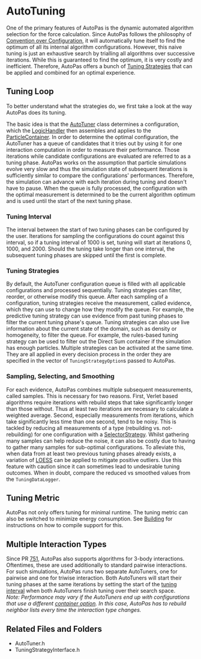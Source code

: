 # AutoTuning

One of the primary features of AutoPas is the dynamic automated algorithm selection for the force calculation.
Since AutoPas follows the philosophy of [Convention over Configuration](https://en.wikipedia.org/wiki/Convention_over_configuration), it will automatically tune itself to find the optimum of all its internal algorithm configurations.
However, this naive tuning is just an exhaustive search by trialling all algorithms over successive iterations.
While this is guaranteed to find the optimum, it is very costly and inefficient.
Therefore, AutoPas offers a bunch of [Tuning Strategies](https://github.com/AutoPas/AutoPas/blob/master/src/autopas/options/TuningStrategyOption.h) that can be applied and combined for an optimal experience.

## Tuning Loop
To better understand what the strategies do, we first take a look at the way AutoPas does its tuning.

The basic idea is that the [AutoTuner](https://github.com/AutoPas/AutoPas/blob/master/src/autopas/tuning/AutoTuner.h) class determines a configuration, which the [LogicHandler](https://github.com/AutoPas/AutoPas/blob/master/src/autopas/LogicHandler.h) then assembles and applies to the [ParticleContainer](https://github.com/AutoPas/AutoPas/blob/master/src/autopas/containers/ParticleContainerInterface.h).
In order to determine the optimal configuration, the AutoTuner has a queue of candidates that it tries out by using it for one interaction computation in order to measure their performance.
Those iterations while candidate configurations are evaluated are referred to as a tuning phase.
AutoPas works on the assumption that particle simulations evolve very slow and thus the simulation state of subsequent iterations is sufficiently similar to compare the configurations' performances.
Therefore, the simulation can advance with each iteration during tuning and doesn't have to pause.
When the queue is fully processed, the configuration with the optimal measurement is determined to be the current algorithm optimum and is used until the start of the next tuning phase.

### Tuning Interval
The interval between the start of two tuning phases can be configured by the user.
Iterations for sampling the configurations do count against this interval, so if a tuning interval of 1000 is set, tuning will start at iterations 0, 1000, and 2000.
Should the tuning take longer than one interval, the subsequent tuning phases are skipped until the first is complete.

### Tuning Strategies
By default, the AutoTuner configuration queue is filled with all applicable configurations and processed sequentially.
Tuning strategies can filter, reorder, or otherwise modify this queue.
After each sampling of a configuration, tuning strategies receive the measurement, called evidence, which they can use to change how they modify the queue. 
For example, the predictive tuning strategy can use evidence from past tuning phases to filter the current tuning phase's queue.
Tuning strategies can also use live information about the current state of the domain, such as density or homogeneity, to filter the queue. 
For example, the rules-based tuning strategy can be used to filter out the Direct Sum container if the simulation has enough particles.
Multiple strategies can be activated at the same time.
They are all applied in every decision process in the order they are specified in the vector of `TuningStrategyOption`s passed to AutoPas.

### Sampling, Selecting, and Smoothing
For each evidence, AutoPas combines multiple subsequent measurements, called samples.
This is necessary for two reasons.
First, Verlet based algorithms require iterations with rebuild steps that take significantly longer than those without.
Thus at least two iterations are necessary to calculate a weighted average.
Second, especially measurements from iterations, which take significantly less time than one second, tend to be noisy.
This is tackled by reducing all measurements of a type (rebuilding vs. not-rebuilding) for one configuration with a [SelectorStrategy](https://github.com/AutoPas/AutoPas/blob/master/src/autopas/options/SelectorStrategyOption.h).
Whilst gathering many samples can help reduce the noise, it can also be costly due to having to gather many samples for sub-optimal configurations.
To alleviate this, when data from at least two previous tuning phases already exists, a variation of [LOESS](https://en.wikipedia.org/wiki/Local_regression) can be applied to mitigate positive outliers. 
Use this feature with caution since it can sometimes lead to undesirable tuning outcomes. 
When in doubt, compare the reduced vs smoothed values from the `TuningDataLogger`. 

## Tuning Metric
AutoPas not only offers tuning for minimal runtime.
The tuning metric can also be switched to minimize energy consumption.
See [Building](https://github.com/AutoPas/AutoPas/blob/master/docs/userdoc/Building.md) for instructions on how to compile support for this.

## Multiple Interaction Types
Since PR [751](https://github.com/AutoPas/AutoPas/pull/751), AutoPas also supports algorithms for 3-body interactions.
Oftentimes, these are used additionally to standard pairwise interactions. For such simulations, AutoPas runs two separate AutoTuners, one for pairwise and one for triwise interaction.
Both AutoTuners will start their tuning phases at the same iterations by setting the start of the [tuning interval](#tuning-interval) when both AutoTuners finish tuning over their search space.  
_Note: Performance may vary if the AutoTuners end up with configurations that use a different [container option](https://github.com/AutoPas/AutoPas/blob/tuningDoc/src/autopas/options/ContainerOption.h). 
In this case, AutoPas has to rebuild neighbor lists every time the interaction type changes._

## Related Files and Folders
- AutoTuner.h
- TuningStrategyInterface.h
